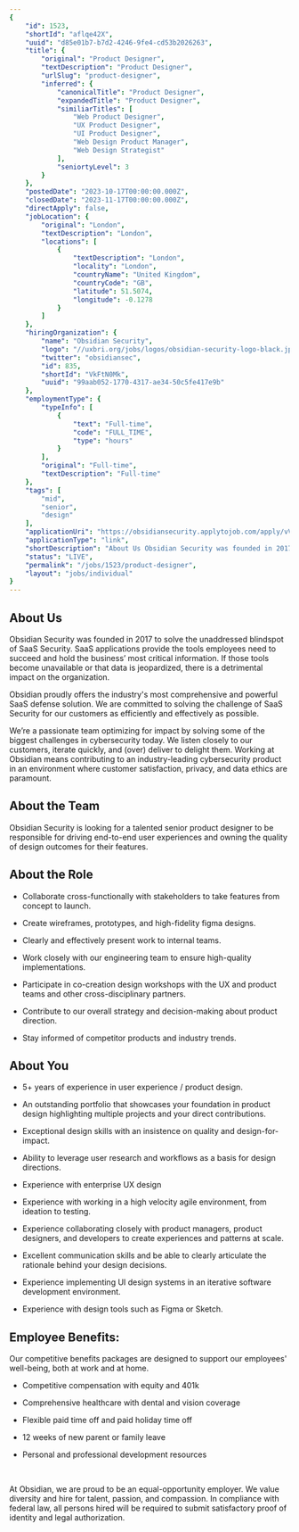 ```yaml
---
{
	"id": 1523,
	"shortId": "aflqe42X",
	"uuid": "d85e01b7-b7d2-4246-9fe4-cd53b2026263",
	"title": {
		"original": "Product Designer",
		"textDescription": "Product Designer",
		"urlSlug": "product-designer",
		"inferred": {
			"canonicalTitle": "Product Designer",
			"expandedTitle": "Product Designer",
			"similiarTitles": [
				"Web Product Designer",
				"UX Product Designer",
				"UI Product Designer",
				"Web Design Product Manager",
				"Web Design Strategist"
			],
			"seniortyLevel": 3
		}
	},
	"postedDate": "2023-10-17T00:00:00.000Z",
	"closedDate": "2023-11-17T00:00:00.000Z",
	"directApply": false,
	"jobLocation": {
		"original": "London",
		"textDescription": "London",
		"locations": [
			{
				"textDescription": "London",
				"locality": "London",
				"countryName": "United Kingdom",
				"countryCode": "GB",
				"latitude": 51.5074,
				"longitude": -0.1278
			}
		]
	},
	"hiringOrganization": {
		"name": "Obsidian Security",
		"logo": "//uxbri.org/jobs/logos/obsidian-security-logo-black.jpg",
		"twitter": "obsidiansec",
		"id": 835,
		"shortId": "VkFtN0Mk",
		"uuid": "99aab052-1770-4317-ae34-50c5fe417e9b"
	},
	"employmentType": {
		"typeInfo": [
			{
				"text": "Full-time",
				"code": "FULL_TIME",
				"type": "hours"
			}
		],
		"original": "Full-time",
		"textDescription": "Full-time"
	},
	"tags": [
		"mid",
		"senior",
		"design"
	],
	"applicationUri": "https://obsidiansecurity.applytojob.com/apply/vVlQLfunvM/Product-Designer",
	"applicationType": "link",
	"shortDescription": "About Us Obsidian Security was founded in 2017 to solve the unaddressed blindspot of SaaS Security. SaaS applications provide the tools employees need to succeed and hold the business’ most critical",
	"status": "LIVE",
	"permalink": "/jobs/1523/product-designer",
	"layout": "jobs/individual"
}
---
```

<h2>About Us</h2><p>Obsidian Security was founded in 2017 to solve the unaddressed blindspot of SaaS Security. SaaS applications provide the tools employees need to succeed and hold the business’ most critical information. If those tools become unavailable or that data is jeopardized, there is a detrimental impact on the organization.&nbsp;</p><p>Obsidian proudly offers the industry's most comprehensive and powerful SaaS defense solution. We are committed to solving the challenge of SaaS Security for our customers as efficiently and effectively as possible.</p><p>We’re a passionate team optimizing for impact by solving some of the biggest challenges in cybersecurity today. We listen closely to our customers, iterate quickly, and (over) deliver to delight them. Working at Obsidian means contributing to an industry-leading cybersecurity product in an environment where customer satisfaction, privacy, and data ethics are paramount.</p><h2>About the Team</h2><p>Obsidian Security is looking for a talented senior product designer to be responsible for driving end-to-end user experiences and owning the quality of design outcomes for their features.</p><h2>About the Role</h2><ul><li><p>Collaborate cross-functionally with stakeholders to take features from concept to launch.</p></li><li><p>Create wireframes, prototypes, and high-fidelity figma designs.</p></li><li><p>Clearly and effectively present work to internal teams.</p></li><li><p>Work closely with our engineering team to ensure high-quality implementations.</p></li><li><p>Participate in co-creation design workshops with the UX and product teams and other cross-disciplinary partners.</p></li><li><p>Contribute to our overall strategy and decision-making about product direction.</p></li><li><p>Stay informed of competitor products and industry trends.</p></li></ul><h2>About You</h2><ul><li><p>5+ years of experience in user experience / product design.</p></li><li><p>An outstanding portfolio that showcases your foundation in product design highlighting multiple projects and your direct contributions.</p></li><li><p>Exceptional design skills with an insistence on quality and design-for-impact.</p></li><li><p>Ability to leverage user research and workflows as a basis for design directions.</p></li><li><p>Experience with enterprise UX design</p></li><li><p>Experience with working in a high velocity agile environment, from ideation to testing.</p></li><li><p>Experience collaborating closely with product managers, product designers, and developers to create experiences and patterns at scale.</p></li><li><p>Excellent communication skills and be able to clearly articulate the rationale behind your design decisions.</p></li><li><p>Experience implementing UI design systems in an iterative software development environment.</p></li><li><p>Experience with design tools such as Figma or Sketch.</p></li></ul><h2><strong>Employee Benefits:</strong></h2><p>Our competitive benefits packages are designed to support our employees' well-being, both at work and at home.</p><ul><li><p>Competitive compensation with equity and 401k</p></li><li><p>Comprehensive healthcare with dental and vision coverage</p></li><li><p>Flexible paid time off and paid holiday time off&nbsp;</p></li><li><p>12 weeks of new parent or family leave</p></li><li><p>Personal and professional development resources</p></li></ul><p>&nbsp;</p><p>At Obsidian, we are proud to be an equal-opportunity employer. We value diversity and hire for talent, passion, and compassion. In compliance with federal law, all persons hired will be required to submit satisfactory proof of identity and legal authorization.</p>
